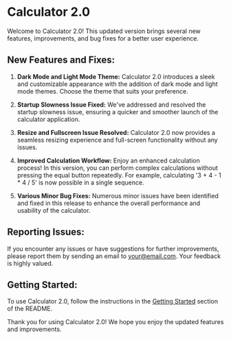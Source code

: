 # Calculator 2.0

Welcome to Calculator 2.0! This updated version brings several new features, improvements, and bug fixes for a better user experience.

## New Features and Fixes:

1. **Dark Mode and Light Mode Theme:**
   Calculator 2.0 introduces a sleek and customizable appearance with the addition of dark mode and light mode themes. Choose the theme that suits your preference.

2. **Startup Slowness Issue Fixed:**
   We've addressed and resolved the startup slowness issue, ensuring a quicker and smoother launch of the calculator application.

3. **Resize and Fullscreen Issue Resolved:**
   Calculator 2.0 now provides a seamless resizing experience and full-screen functionality without any issues.

4. **Improved Calculation Workflow:**
   Enjoy an enhanced calculation process! In this version, you can perform complex calculations without pressing the equal button repeatedly. For example, calculating '3 + 4 - 1 * 4 / 5' is now possible in a single sequence.

5. **Various Minor Bug Fixes:**
   Numerous minor issues have been identified and fixed in this release to enhance the overall performance and usability of the calculator.

## Reporting Issues:

If you encounter any issues or have suggestions for further improvements, please report them by sending an email to [your@email.com](mailto:your@email.com). Your feedback is highly valued.

## Getting Started:

To use Calculator 2.0, follow the instructions in the [Getting Started](#getting-started) section of the README.

Thank you for using Calculator 2.0! We hope you enjoy the updated features and improvements.
